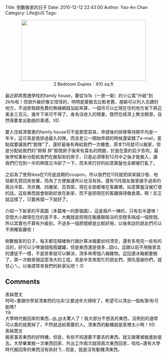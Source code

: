 Title: 倒數搬家的日子
Date: 2010-12-12 22:43:00
Author: Yao-An Chan
Category: Life@US
Tags: 


<div class='post'>
<div class="separator" style="clear: both; text-align: center;"><a href="http://2.bp.blogspot.com/_mvtDPM7iODU/TQWrjYb3mbI/AAAAAAAAJSw/JfT8idhOJ3Y/s1600/Screen+shot+2010-12-12+at+9.09.31+PM.png" imageanchor="1" style="margin-left: 1em; margin-right: 1em; text-align: center;"><img border="0" height="196" src="http://2.bp.blogspot.com/_mvtDPM7iODU/TQWrjYb3mbI/AAAAAAAAJSw/JfT8idhOJ3Y/s400/Screen+shot+2010-12-12+at+9.09.31+PM.png" width="400" /></a></div><div style="text-align: center;">2 Bedroom Duplex：610 sq.ft</div><div style="text-align: center;"><br /></div>最近即將喬遷學校的family house，要從1b1b（一房一衛）的小公寓"升級"到2b1b啦！但說升級好像又怪怪的，明明是要搬去比較老舊、屋齡可以列入古蹟的地方，不過房租跟免費的無線網路加起來算，一個月可以比現在住的地方省下將近美金三百元，幾年下來可不得了。身為沒收入的閒妻，既然在經濟上無法開源，自然得要拿出勤儉的美德。XD<br /><br />要入住經濟實惠的family house可不是那麼容易，申請後的排隊等待期平均是一年半，這可真是我排過最久的隊。而且老公一開始申請的時候還留錯了e-mail，差點就要讓我們"脫隊"了，還好最後有再給我們一次機會。原本11月就可以搬家，但是分配給我們的"掰掰 胖"那間房子後來有莫名的問題，於是在簽約前夕告吹。最後學校重新分配給我們在酪梨街的房子，只是必須等到12月中之後才能搬入，讓我們打包到一半的熱情又冷卻了一下，而本來打好的如意算盤也全都被打亂了。<br /><br />之前為了使用ikea在11月底過期的coupon，所以我們在11月就把床架跟沙發、地毯都先買回來放著，而為了方便搬運所以也沒有拆。還有11月朋友搬家接手過來的兩台冷氣、洗衣機、四層架、百頁窗，現在全部都堆在客廳裡。如意算盤沒被打壞的話，這些東西就會剛剛好放在新家，而不是把現在的客廳搞得像倉庫。啊！反正就這樣了，只要再撐一下就好了。<br /><br />介紹一下新家的平面圖（本篇唯一的那張圖），這是兩戶一棟的，只有右半邊唷！空間大小跟現在住的差不多，大概就是把現在飯廳跟衛浴的空間多隔成一個房間，所以其實也不算有升級到，不過多一個房間總是比較好用，以後來訪的朋友們可以不用睡客廳啦！<br /><br />倒數搬家的日子，每天都在精確執行跟計算冰箱要如何清空，還有多用完一些有的沒的，好可以少帶幾個瓶瓶罐罐，但是東西還是很多...囧rz。這跟以前不用搬家具的遷徙不一樣，不是房車就可以解決，頂多再寄個八箱雜物。這回連冰箱都要搬了，第一次搬家搞這麼浩大的工程，真是辛苦來幫忙的朋友們，預先感謝你們，就甘心ㄟ。以後請常來我們的新家玩吧！:D</div>
<h2>Comments</h2>
<div class='comments'>
<div class='comment'>
<div class='author'>表姊慧文</div>
<div class='content'>
呵呵~要跟你學習清東西的功夫!又要過年大掃除了，希望可以清出一個角落!有可能嗎?</div>
</div>
<div class='comment'>
<div class='author'>YA</div>
<div class='content'>
大學時代搬回來的東西...@_@太驚人了！我大部分不想丟的東西，沒用到的通常可以賣的就賣掉了，不然就送給需要的人。清東西的動機就是家裡太小啊！XD</div>
</div>
<div class='comment'>
<div class='author'>表姊慧文</div>
<div class='content'>
搬家事丟東西的好時機，但是，有些不知道要不要丟的東西，就又跟著被搬進新屋去。大學畢業搬一次東西回家、外出工作兩次就班兩次東西回家，哈哈~還有大學時代搬回來的東西沒有拆封ㄋ...但是，就是沒有動機清東西。</div>
</div>
</div>

